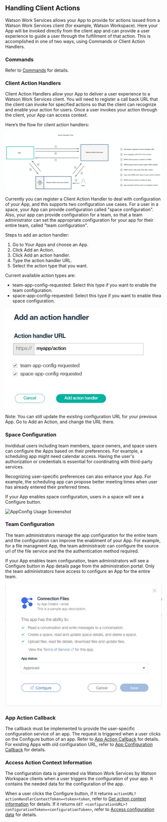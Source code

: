 ## Handling Client Actions

Watson Work Services allows your App to provide for actions issued from a Watson Work Services client (for example, Watson Workspace). Here your App will be invoked directly from the client app and can provide a user experience to guide a user through the fulfillment of that action. This is accomplished in one of two ways, using Commands or Client Action Handlers.

### Commands

Refer to [Commands](../guides/slash_commands.md) for details.

### Client Action Handlers

Client Action Handlers allow your App to deliver a user experience to a Watson Work Services 
client. You will need to register a call back URL that the client can invoke for specified actions 
so that the client can recognize and enable your action for users. Once a user invokes your 
action through the client, your App can access context. 

Here’s the flow for client action handlers:

![Client Action Handlers flow](../images/action_handler_flow.png)

Currently you can register a Client Action Handler to deal with configuration of your App, and 
this supports two configuration use cases. For a user in a space, your App can provide 
configuration called "space configuration". Also, your app can provide configuration for a 
team, so that a team administrator can set the appropriate configuration for your app for their 
entire team, called "team configuration". 

Steps to add an action handler:
1. Go to Your Apps and choose an App.
2. Click Add an Action. 
3. Click Add an action handler.
4. Type the action handler URL.
5. Select the action type that you want. 

Current available action types are:

- team-app-config-requested: Select this type if you want to enable the team configuration. 
- space-app-config-requested: Select this type if you want to enable thea space configuration. 

![Action Handler Screenshot](../images/action_handler_dialog.jpg)

Note: You can still update the existing configuration URL for your previous App. Go to Add an Action, and change the URL there. 

### Space Configuration 

Invididual users including team members, space owners, and space users can configure the Apps based on their preferences. For example, a scheduling app might need calendar access. Having the user's authorization or credentials is essential for coordinating with third-party services.  

Recognizing user-specific preferences can also enhance your App. For example, the scheduling app can propose better meeting times when user has already entered their preferred times.

If your App enables space configuration, users in a space will see a Configure button.

![AppConfig Usage Screenshot](../images/ConfigUsage.jpg)

### Team Configuration 

The team administrators manage the app configuration for the entire team and the configuration can improve the enablment of your App. For example, for a file managment App, the team administraotr can configure the source url of the file service and the the authentication method required.

If your App enables team configuration, team administrators will see a Configure button in App details page from the administration portal. Only the team administrators have access to configure an App for the entire team.  

![AppConfig Usage Screenshot](../images/ConfigUsage_admin.jpg)

### App Action Callback

The callback must be implemented to provide the user-specific configuration service of an app. The request is triggered when a user clicks on the Configure button of an app. Refer to [App Action Callback](../guides/App_action_Callback.md) for details. For existing Apps with old configuration URL, refer to [App Configuration Callback](../guides/V1_App_Configuration_Callback.md) for details.

### Access Action Context Information

The configuration data is generated via Watson Work Services by Watson Workspace clients when a user triggers the configuration of your app. It contains the needed data for the configuration of the app. 

When a user clicks the Configure button,  if it returns `actionURL?actionHandlerContextToken=<token>token`, refer to [Get action context information](../guides/get_action_context.md) for details. If it returns `GET <configurationURL>?configurationToken=<configurationToken>`, refer to [Access configuration data](../guides/V1_Access_Configuration_Data.md) for details. 



